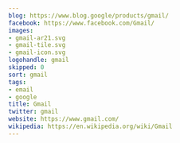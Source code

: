 ```yaml
---
blog: https://www.blog.google/products/gmail/
facebook: https://www.facebook.com/Gmail/
images:
- gmail-ar21.svg
- gmail-tile.svg
- gmail-icon.svg
logohandle: gmail
skipped: 0
sort: gmail
tags:
- email
- google
title: Gmail
twitter: gmail
website: https://www.gmail.com/
wikipedia: https://en.wikipedia.org/wiki/Gmail
---
```

